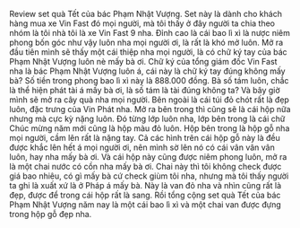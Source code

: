 Review set quà Tết của bác Phạm Nhật Vượng. Set này là dành cho khách hàng mua xe Vin Fast đó mọi người, mà tôi thấy ở đây người ta chia theo nhóm là tôi nhà tôi là xe Vin Fast 9 nha. Đỉnh cao là cái bao lì xì là nược niêm phong bốn góc như vậy luôn nha mọi người ơi, là rất là khó mở luôn. Mở ra đầu tiên mình sẽ thấy một cái thiệp nha mọi người, là có chữ ký tay của bác Phạm Nhật Vượng luôn nè mấy bà ơi. Chữ ký của tổng giám đốc Vin Fast nha là bác Phạm Nhật Vượng luôn á, cái này là chữ ký tay đúng không mấy bà? Số tiền trong phong bao lì xì này là 888.000 đồng. Bà số tám luôn, chắc là thể hiện phát tài á mấy bà ơi, là số tám là tài đúng không ta? Và bây giờ mình sẽ mở ra cây quà nha mọi người. Bên ngoài là cái túi đỏ chót rất là đẹp luôn, đặc trưng của Vin Phát nha. Mở ra bên trong thì cũng sẽ là cái hộp nữa nhưng mà cực kỳ nặng luôn. Đó từng lớp luôn nha, lớp bên trong là cái chữ Chúc mừng năm mới cũng là hộp màu đỏ luôn. Hộp bên trong là hộp gỗ nha mọi người, cầm lên rất là nặng tay. Cả các hình trên cái hộp gỗ này là đều được khắc lên hết á mọi người ơi, nên mình sờ lên nó có cái vân vân vân luôn, hay nha mấy bà ơi. Và cái hộp này cũng được niêm phong luôn, mở ra là một chai nước có cồn nha mấy bà ơi. Chai này thì tôi không check được giá bao nhiêu, có gì mấy bà cứ check giùm tôi nha, nhưng mà tôi thấy người ta ghi là xuất xứ là ở Pháp á mấy bà. Này là van đỏ nha và nhìn cũng rất là đẹp, được để trong cái hộp rất là sang. Rồi tổng cộng set quà Tết của bác Phạm Nhật Vượng năm nay là một cái bao lì xì và một chai van được đựng trong hộp gỗ đẹp nha.